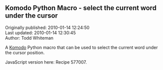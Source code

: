 ## Komodo Python Macro - select the current word under the cursor  
Originally published: 2010-01-14 12:24:50  
Last updated: 2010-01-14 12:30:45  
Author: Todd Whiteman  
  
A [Komodo](http://www.activestate.com/komodo) Python macro that can be used to select the current word under the cursor position.

JavaScript version here: Recipe 577007.
